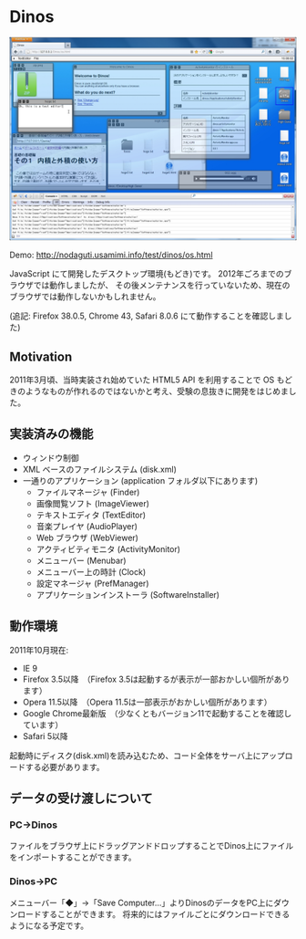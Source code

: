 # Dinos

![Screen Shot](screenshot.jpg)

Demo: http://nodaguti.usamimi.info/test/dinos/os.html

JavaScript にて開発したデスクトップ環境(もどき)です。
2012年ごろまでのブラウザでは動作しましたが、
その後メンテナンスを行っていないため、現在のブラウザでは動作しないかもしれません。

(追記: Firefox 38.0.5, Chrome 43, Safari 8.0.6 にて動作することを確認しました)

## Motivation

2011年3月頃、当時実装され始めていた HTML5 API を利用することで
OS もどきのようなものが作れるのではないかと考え、受験の息抜きに開発をはじめました。

## 実装済みの機能

- ウィンドウ制御
- XML ベースのファイルシステム (disk.xml)
- 一通りのアプリケーション (application フォルダ以下にあります)
    - ファイルマネージャ (Finder)
    - 画像閲覧ソフト (ImageViewer)
    - テキストエディタ (TextEditor)
    - 音楽プレイヤ (AudioPlayer)
    - Web ブラウザ (WebViewer)
    - アクティビティモニタ (ActivityMonitor)
    - メニューバー (Menubar)
    - メニューバー上の時計 (Clock)
    - 設定マネージャ (PrefManager)
    - アプリケーションインストーラ (SoftwareInstaller)

## 動作環境
2011年10月現在:

- IE 9
- Firefox 3.5以降　（Firefox 3.5は起動するが表示が一部おかしい個所があります）
- Opera 11.5以降　（Opera 11.5は一部表示がおかしい個所があります）
- Google Chrome最新版　（少なくともバージョン11で起動することを確認しています）
- Safari 5以降

起動時にディスク(disk.xml)を読み込むため、コード全体をサーバ上にアップロードする必要があります。

## データの受け渡しについて

### PC→Dinos
ファイルをブラウザ上にドラッグアンドドロップすることでDinos上にファイルをインポートすることができます。

### Dinos→PC
メニューバー「◆」→「Save Computer...」よりDinosのデータをPC上にダウンロードすることができます。
将来的にはファイルごとにダウンロードできるようになる予定です。
